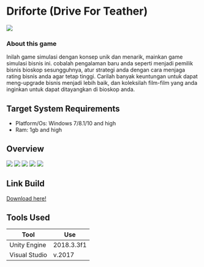 # Driforte (Drive For Teather)
![](https://firebasestorage.googleapis.com/v0/b/driforte-6f7bb.appspot.com/o/Overview%2FLogo%20Driforte.png?alt=media&token=f995e7be-8d2a-4538-8d38-7670f1d76cb3)

### About this game
Inilah game simulasi dengan konsep unik dan menarik, mainkan game simulasi bisnis ini. cobalah pengalaman baru anda seperti menjadi pemilik bisnis bioskop sesungguhnya, atur strategi anda dengan cara menjaga rating bisnis anda agar tetap tinggi. Carilah banyak keuntungan untuk dapat meng-upgrade bisnis menjadi lebih baik, dan koleksilah film-film yang anda inginkan untuk dapat ditayangkan di bioskop anda.

## Target System Requirements
- Platform/Os: Windows 7/8.1/10 and high
- Ram: 1gb and high

## Overview
![](https://firebasestorage.googleapis.com/v0/b/driforte-6f7bb.appspot.com/o/Overview%2Fmain%20menu.jpg?alt=media&token=4620caca-07c3-44bf-8bdc-b5f3dd37a6dd)
![](https://firebasestorage.googleapis.com/v0/b/driforte-6f7bb.appspot.com/o/Overview%2Fadvertasting.jpg?alt=media&token=3082c3b6-8d57-4c88-ba9e-80af1ede0971)
![](https://firebasestorage.googleapis.com/v0/b/driforte-6f7bb.appspot.com/o/Overview%2Fgedung.jpg?alt=media&token=245db177-eefe-4fcc-b5bc-7697e984b7ea)
![](https://firebasestorage.googleapis.com/v0/b/driforte-6f7bb.appspot.com/o/Overview%2Fgameplay.jpg?alt=media&token=bce6b48b-2616-4094-b49b-9d19202dfd46)
![](https://firebasestorage.googleapis.com/v0/b/driforte-6f7bb.appspot.com/o/Overview%2Fshop.jpg?alt=media&token=936acc6a-bdae-4875-8bd8-d6953f8f93b6)

## Link Build
<a href="https://github.com/Bingungteam/Driforte/releases">Download here!</a>

## Tools Used
| Tool | Use |
| -----| -----|
| Unity Engine | 2018.3.3f1 |
| Visual Studio | v.2017 |
